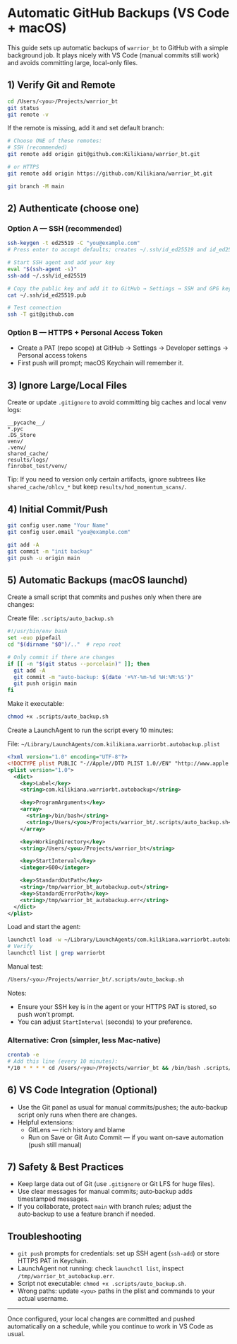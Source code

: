 # Automatic GitHub Backups (VS Code + macOS)

This guide sets up automatic backups of `warrior_bt` to GitHub with a simple background job. It plays nicely with VS Code (manual commits still work) and avoids committing large, local-only files.

## 1) Verify Git and Remote

```bash
cd /Users/<you>/Projects/warrior_bt
git status
git remote -v
```

If the remote is missing, add it and set default branch:

```bash
# Choose ONE of these remotes:
# SSH (recommended)
git remote add origin git@github.com:Kilikiana/warrior_bt.git

# or HTTPS
git remote add origin https://github.com/Kilikiana/warrior_bt.git

git branch -M main
```

## 2) Authenticate (choose one)

### Option A — SSH (recommended)
```bash
ssh-keygen -t ed25519 -C "you@example.com"
# Press enter to accept defaults; creates ~/.ssh/id_ed25519 and id_ed25519.pub

# Start SSH agent and add your key
eval "$(ssh-agent -s)"
ssh-add ~/.ssh/id_ed25519

# Copy the public key and add it to GitHub → Settings → SSH and GPG keys
cat ~/.ssh/id_ed25519.pub

# Test connection
ssh -T git@github.com
```

### Option B — HTTPS + Personal Access Token
- Create a PAT (repo scope) at GitHub → Settings → Developer settings → Personal access tokens
- First push will prompt; macOS Keychain will remember it.

## 3) Ignore Large/Local Files

Create or update `.gitignore` to avoid committing big caches and local venv logs:

```
__pycache__/
*.pyc
.DS_Store
venv/
.venv/
shared_cache/
results/logs/
finrobot_test/venv/
```

Tip: If you need to version only certain artifacts, ignore subtrees like `shared_cache/ohlcv_*` but keep `results/hod_momentum_scans/`.

## 4) Initial Commit/Push

```bash
git config user.name "Your Name"
git config user.email "you@example.com"

git add -A
git commit -m "init backup"
git push -u origin main
```

## 5) Automatic Backups (macOS launchd)

Create a small script that commits and pushes only when there are changes:

Create file: `.scripts/auto_backup.sh`

```bash
#!/usr/bin/env bash
set -euo pipefail
cd "$(dirname "$0")/.."  # repo root

# Only commit if there are changes
if [[ -n "$(git status --porcelain)" ]]; then
  git add -A
  git commit -m "auto-backup: $(date '+%Y-%m-%d %H:%M:%S')"
  git push origin main
fi
```

Make it executable:

```bash
chmod +x .scripts/auto_backup.sh
```

Create a LaunchAgent to run the script every 10 minutes:

File: `~/Library/LaunchAgents/com.kilikiana.warriorbt.autobackup.plist`

```xml
<?xml version="1.0" encoding="UTF-8"?>
<!DOCTYPE plist PUBLIC "-//Apple//DTD PLIST 1.0//EN" "http://www.apple.com/DTDs/PropertyList-1.0.dtd">
<plist version="1.0">
  <dict>
    <key>Label</key>
    <string>com.kilikiana.warriorbt.autobackup</string>

    <key>ProgramArguments</key>
    <array>
      <string>/bin/bash</string>
      <string>/Users/<you>/Projects/warrior_bt/.scripts/auto_backup.sh</string>
    </array>

    <key>WorkingDirectory</key>
    <string>/Users/<you>/Projects/warrior_bt</string>

    <key>StartInterval</key>
    <integer>600</integer>

    <key>StandardOutPath</key>
    <string>/tmp/warrior_bt_autobackup.out</string>
    <key>StandardErrorPath</key>
    <string>/tmp/warrior_bt_autobackup.err</string>
  </dict>
</plist>
```

Load and start the agent:

```bash
launchctl load -w ~/Library/LaunchAgents/com.kilikiana.warriorbt.autobackup.plist
# Verify
launchctl list | grep warriorbt
```

Manual test:

```bash
/Users/<you>/Projects/warrior_bt/.scripts/auto_backup.sh
```

Notes:
- Ensure your SSH key is in the agent or your HTTPS PAT is stored, so push won’t prompt.
- You can adjust `StartInterval` (seconds) to your preference.

### Alternative: Cron (simpler, less Mac‑native)

```bash
crontab -e
# Add this line (every 10 minutes):
*/10 * * * * cd /Users/<you>/Projects/warrior_bt && /bin/bash .scripts/auto_backup.sh >> /tmp/warrior_bt_backup.log 2>&1
```

## 6) VS Code Integration (Optional)
- Use the Git panel as usual for manual commits/pushes; the auto‑backup script only runs when there are changes.
- Helpful extensions:
  - GitLens — rich history and blame
  - Run on Save or Git Auto Commit — if you want on-save automation (push still manual)

## 7) Safety & Best Practices
- Keep large data out of Git (use `.gitignore` or Git LFS for huge files).
- Use clear messages for manual commits; auto‑backup adds timestamped messages.
- If you collaborate, protect `main` with branch rules; adjust the auto‑backup to use a feature branch if needed.

## Troubleshooting
- `git push` prompts for credentials: set up SSH agent (`ssh-add`) or store HTTPS PAT in Keychain.
- LaunchAgent not running: check `launchctl list`, inspect `/tmp/warrior_bt_autobackup.err`.
- Script not executable: `chmod +x .scripts/auto_backup.sh`.
- Wrong paths: update `<you>` paths in the plist and commands to your actual username.

---

Once configured, your local changes are committed and pushed automatically on a schedule, while you continue to work in VS Code as usual.
